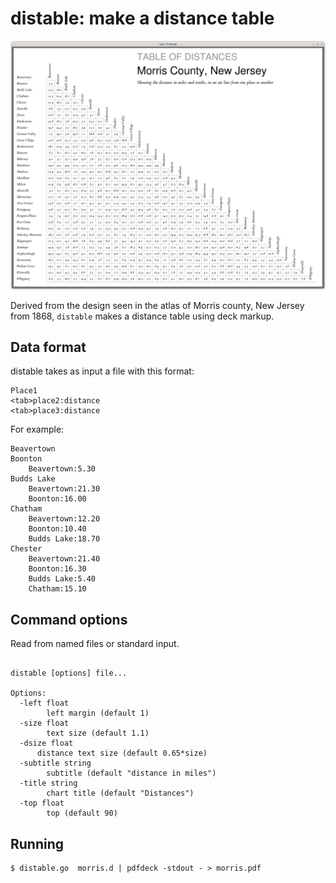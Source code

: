 # distable: make a distance table

![distable](morris.png)

Derived from the design seen in the atlas of Morris county, New Jersey from 1868,
```distable``` makes a distance table using deck markup.

## Data format

distable takes as input a file with this format:

	Place1
	<tab>place2:distance
	<tab>place3:distance

For example:
```
Beavertown
Boonton
	Beavertown:5.30
Budds Lake
	Beavertown:21.30
	Boonton:16.00
Chatham
	Beavertown:12.20
	Boonton:10.40
	Budds Lake:18.70
Chester
	Beavertown:21.40
	Boonton:16.30
	Budds Lake:5.40
	Chatham:15.10
```

## Command options

Read from named files or standard input.
```

distable [options] file...

Options:
  -left float
    	left margin (default 1)
  -size float
    	text size (default 1.1)
  -dsize float
  	  distance text size (default 0.65*size)
  -subtitle string
    	subtitle (default "distance in miles")
  -title string
    	chart title (default "Distances")
  -top float
    	top (default 90)

```


## Running

	$ distable.go  morris.d | pdfdeck -stdout - > morris.pdf

